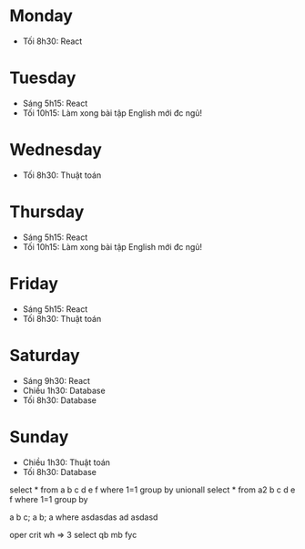 # Monday
+ Tối 8h30: React

# Tuesday
+ Sáng 5h15: React
+ Tối 10h15: Làm xong bài tập English mới đc ngủ!

# Wednesday
+ Tối 8h30: Thuật toán

# Thursday
+ Sáng 5h15: React
+ Tối 10h15: Làm xong bài tập English mới đc ngủ!

# Friday
+ Sáng 5h15: React
+ Tối 8h30: Thuật toán

# Saturday
+ Sáng 9h30: React
+ Chiều 1h30: Database
+ Tối 8h30: Database

# Sunday
+ Chiều 1h30: Thuật toán
+ Tối 8h30: Database


select * from a b c d e f
where 1=1
group by
unionall
select * from a2 b c d e f
where 1=1
group by

a b c; a b; a
where asdasdas ad asdasd

oper        crit        wh => 3 select qb mb fyc